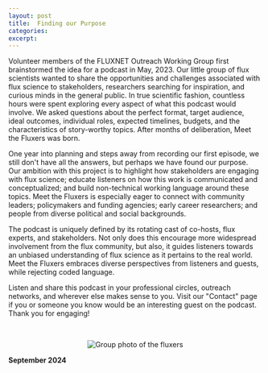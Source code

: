 ```yaml
---
layout: post
title:  Finding our Purpose
categories:
excerpt:
---
```


Volunteer members of the FLUXNET Outreach Working Group first brainstormed the idea for a podcast in May, 2023. Our little group of flux scientists wanted to share the opportunities and challenges associated with flux science to stakeholders, researchers searching for inspiration, and curious minds in the general public. In true scientific fashion, countless hours were spent exploring every aspect of what this podcast would involve. We asked questions about the perfect format, target audience, ideal outcomes, individual roles, expected timelines, budgets, and the characteristics of story-worthy topics. After months of deliberation, Meet the Fluxers was born.

One year into planning and steps away from recording our first episode, we still don't have all the answers, but perhaps we have found our purpose. Our ambition with this project is to highlight how stakeholders are engaging with flux science; educate listeners on how this work is communicated and conceptualized; and build non-technical working language around these topics. Meet the Fluxers is especially eager to connect with community leaders; policymakers and funding agencies; early career researchers; and people from diverse political and social backgrounds.

The podcast is uniquely defined by its rotating cast of co-hosts, flux experts, and stakeholders. Not only does this encourage more widespread involvement from the flux community, but also, it guides listeners towards an unbiased understanding of flux science as it pertains to the real world. Meet the Fluxers embraces diverse perspectives from listeners and guests, while rejecting coded language. 

Listen and share this podcast in your professional circles, outreach networks, and wherever else makes sense to you. Visit our "Contact" page if you or someone you know would be an interesting guest on the podcast. Thank you for engaging!

<br>
<center><figure>
  <img src="/images/group.jpg" alt="Group photo of the fluxers">
</figure></center>
<figcaption><b>September 2024</b></figcaption>
